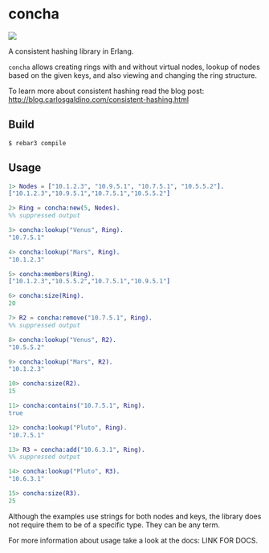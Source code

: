 concha
=====

![](http://img.carlosgaldino.com/tumblr_nhbiojqLHS1qbtsldo1_1280.jpg)

A consistent hashing library in Erlang.

`concha` allows creating rings with and without virtual nodes, lookup of nodes
based on the given keys, and also viewing and changing the ring structure.

To learn more about consistent hashing read the blog post: <http://blog.carlosgaldino.com/consistent-hashing.html>

Build
-----

    $ rebar3 compile

Usage
-----

```erlang
1> Nodes = ["10.1.2.3", "10.9.5.1", "10.7.5.1", "10.5.5.2"].
["10.1.2.3","10.9.5.1","10.7.5.1","10.5.5.2"]

2> Ring = concha:new(5, Nodes).
%% suppressed output

3> concha:lookup("Venus", Ring).
"10.7.5.1"

4> concha:lookup("Mars", Ring).
"10.1.2.3"

5> concha:members(Ring).
["10.1.2.3","10.5.5.2","10.7.5.1","10.9.5.1"]

6> concha:size(Ring).
20

7> R2 = concha:remove("10.7.5.1", Ring).
%% suppressed output

8> concha:lookup("Venus", R2).
"10.5.5.2"

9> concha:lookup("Mars", R2).
"10.1.2.3"

10> concha:size(R2).
15

11> concha:contains("10.7.5.1", Ring).
true

12> concha:lookup("Pluto", Ring).
"10.7.5.1"

13> R3 = concha:add("10.6.3.1", Ring).
%% suppressed output

14> concha:lookup("Pluto", R3).
"10.6.3.1"

15> concha:size(R3).
25
```

Although the examples use strings for both nodes and keys, the library does not
require them to be of a specific type. They can be any term.

For more information about usage take a look at the docs: LINK FOR DOCS.
